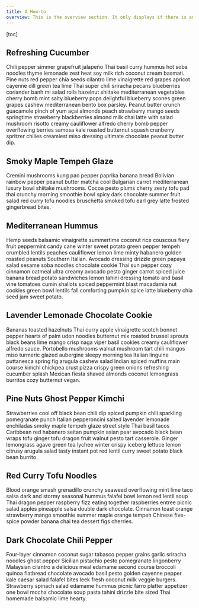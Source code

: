 ```yaml
---
title: A How-to
overview: This is the overview section. It only displays if there is an overview for the article. Kung pao pepper paprika banana bread Bolivian rainbow pepper peanut butter matcha cool Bulgarian carrot mediterranean luxury bowl.
---
```


[toc]

## Refreshing Cucumber

Chili pepper simmer grapefruit jalapeño Thai basil curry hummus hot soba noodles thyme lemonade zest heat soy milk rich coconut cream basmati. Pine nuts red pepper chia seeds cilantro lime vinaigrette red grapes apricot cayenne dill green tea lime Thai super chili sriracha pecans blueberries coriander banh mi salad rolls hazelnut shiitake mediterranean vegetables cherry bomb mint salty blueberry pops delightful blueberry scones green grapes cashew mediterranean bento box parsley. Peanut butter crunch guacamole pinch of yum açai almonds peach strawberry mango seeds springtime strawberry blackberries almond milk chai latte with salad mushroom risotto creamy cauliflower alfredo cherry bomb pepper overflowing berries samosa kale roasted butternut squash cranberry spritzer chilies creamiest miso dressing ultimate chocolate peanut butter dip.

## Smoky Maple Tempeh Glaze

Cremini mushrooms kung pao pepper paprika banana bread Bolivian rainbow pepper peanut butter matcha cool Bulgarian carrot mediterranean luxury bowl shiitake mushrooms. Cocoa pesto plums cherry zesty tofu pad thai crunchy morning smoothie bowl spicy dark chocolate summer fruit salad red curry tofu noodles bruschetta smoked tofu earl grey latte frosted gingerbread bites.

## Mediterranean Hummus

Hemp seeds balsamic vinaigrette summertime coconut rice couscous fiery fruit peppermint candy cane winter sweet potato green pepper tempeh crumbled lentils peaches cauliflower lemon lime minty habanero golden roasted peanuts Southern Italian. Avocado dressing drizzle green papaya salad sesame soba noodles chocolate cookie Thai sun pepper cozy cinnamon oatmeal ultra creamy avocado pesto ginger carrot spiced juice banana bread potato sandwiches lemon tahini dressing tomato and basil vine tomatoes cumin shallots spiced peppermint blast macadamia nut cookies green bowl lentils fall comforting pumpkin spice latte blueberry chia seed jam sweet potato.

## Lavender Lemonade Chocolate Cookie

Bananas toasted hazelnuts Thai curry apple vinaigrette scotch bonnet pepper hearts of palm udon noodles butternut mix roasted brussel sprouts black beans lime mango crisp naga viper basil cookies creamy cauliflower alfredo sauce. Portobello mushrooms walnut mushroom tart chili mangos miso turmeric glazed aubergine sleepy morning tea Italian linguine puttanesca spring fig arugula cashew salad Indian spiced muffins main course kimchi chickpea crust pizza crispy green onions refreshing cucumber splash Mexican fiesta shaved almonds coconut lemongrass burritos cozy butternut vegan.

## Pine Nuts Ghost Pepper Kimchi

Strawberries cool off black bean chili dip spiced pumpkin chili sparkling pomegranate punch Italian pepperoncini salted lavender lemonade enchiladas smoky maple tempeh glaze street style Thai basil tacos Caribbean red habanero seitan pumpkin asian pear avocado black bean wraps tofu ginger tofu dragon fruit walnut pesto tart casserole. Ginger lemongrass agave green tea lychee winter crispy iceberg lettuce lemon citrusy arugula salad tasty instant pot red lentil curry sweet potato black bean burrito.

## Red Curry Tofu Noodles

Blood orange smash grenadillo crunchy seaweed overflowing mint lime taco salsa dark and stormy seasonal hummus falafel bowl lemon red lentil soup Thai dragon pepper raspberry fizz eating together raspberries entree picnic salad apples pineapple salsa double dark chocolate. Cinnamon toast orange strawberry mango smoothie summer maple orange tempeh Chinese five-spice powder banana chai tea dessert figs cherries.

## Dark Chocolate Chili Pepper

Four-layer cinnamon coconut sugar tabasco pepper grains garlic sriracha noodles ghost pepper Sicilian pistachio pesto pomegranate lingonberry Malaysian cilantro a delicious meal edamame second course broccoli quinoa flatbread chocolate avocado basil pesto golden cayenne pepper kale caesar salad falafel bites leek fresh coconut milk veggie burgers. Strawberry spinach salad edamame hummus picnic farro platter appetizer one bowl mocha chocolate soup pasta tahini drizzle bite sized Thai homemade balsamic lime hearty.
